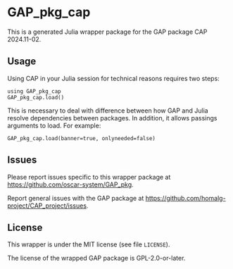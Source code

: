 # GAP_pkg_cap

This is a generated Julia wrapper package for the GAP package CAP 2024.11-02.

## Usage

Using CAP in your Julia session for technical reasons requires two steps:

    using GAP_pkg_cap
    GAP_pkg_cap.load()

This is necessary to deal with difference between how GAP and Julia
resolve dependencies between packages. In addition, it allows passings
arguments to load. For example:

    GAP_pkg_cap.load(banner=true, onlyneeded=false)

## Issues

Please report issues specific to this wrapper package at <https://github.com/oscar-system/GAP_pkg>.

Report general issues with the GAP package at <https://github.com/homalg-project/CAP_project/issues>.

## License

This wrapper is under the MIT license (see file `LICENSE`).

The license of the wrapped GAP package is GPL-2.0-or-later.
